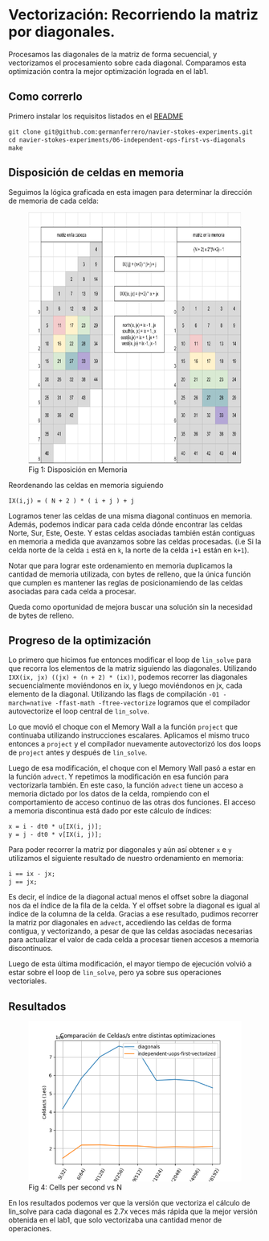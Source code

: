 # Vectorización: Recorriendo la matriz por diagonales.
Procesamos las diagonales de la matriz de forma secuencial, y vectorizamos
el procesamiento sobre cada diagonal.
Comparamos esta optimización contra la mejor optimización lograda en el lab1.

## Como correrlo
Primero instalar los requisitos listados en el [README]('../README.md')
```
git clone git@github.com:germanferrero/navier-stokes-experiments.git
cd navier-stokes-experiments/06-independent-ops-first-vs-diagonals
make
```

## Disposición de celdas en memoria
Seguimos la lógica graficada en esta imagen para determinar la dirección de memoria de cada celda:

<figure>
    <img src='./assets/disposicion-en-memoria.png' height="500px">
    <figcaption>Fig 1: Disposición en Memoria</figcaption>
</figure>

Reordenando las celdas en memoria siguiendo 
```
IX(i,j) = ( N + 2 ) * ( i + j ) + j 
```
Logramos tener las celdas de una misma diagonal continuos en memoria.
Además, podemos indicar para cada celda dónde encontrar las celdas Norte, Sur, Este, Oeste. Y estas celdas asociadas también están contiguas en memoria a medida que avanzamos sobre las celdas procesadas.
(i.e Si la celda norte de la celda `i` está en `k`, la norte de la celda `i+1` están en `k+1`).

Notar que para lograr este ordenamiento en memoria duplicamos la cantidad
de memoria utilizada, con bytes de relleno, que la única función que cumplen es mantener las reglas de posicionamiendo de las celdas asociadas para cada celda a procesar.

Queda como oportunidad de mejora buscar una solución sin la necesidad de bytes de relleno.

## Progreso de la optimización
Lo primero que hicimos fue entonces modificar el loop de `lin_solve` para
que recorra los elementos de la matriz siguiendo las diagonales.
Utilizando `IXX(ix, jx) ((jx) + (n + 2) * (ix))`, podemos recorrer las diagonales secuencialmente moviéndonos en ix, y luego moviéndonos en jx, cada elemento de la diagonal.
Utilizando las flags de compilación `-O1 -march=native -ffast-math -ftree-vectorize` logramos que el compilador autovectorize el loop central de `lin_solve`.

Lo que movió el choque con el Memory Wall a la función `project` que continuaba utilizando instrucciones escalares.
Aplicamos el mismo truco entonces a `project` y el compilador nuevamente autovectorizó los dos loops de `project` antes y después de `lin_solve`.

Luego de esa modificación, el choque con el Memory Wall pasó a estar en la función `advect`. Y repetimos la modificación en esa función para vectorizarla también. En este caso, la función `advect` tiene un acceso a memoria dictado por los datos de la celda, rompiendo con el comportamiento de acceso continuo de las otras dos funciones.
El acceso a memoria discontinua está dado por este cálculo de índices:
```
x = i - dt0 * u[IX(i, j)];
y = j - dt0 * v[IX(i, j)];
```
Para poder recorrer la matriz por diagonales y aún así obtener `x` e `y` utilizamos el siguiente resultado de nuestro ordenamiento en memoria:
```
i == ix - jx;
j == jx;
```
Es decir, el índice de la diagonal actual menos el offset sobre la diagonal nos da el índice de la fila de la celda. Y el offset sobre la diagonal es igual al índice de la columna de la celda.
Gracias a ese resultado, pudimos recorrer la matriz por diagonales en `advect`, accediendo las celdas de forma contigua, y vectorizando, a pesar de que las celdas asociadas necesarias para actualizar el valor de cada celda a procesar tienen accesos a memoria discontinuos.

Luego de esta última modificación, el mayor tiempo de ejecución volvió a estar sobre el loop de `lin_solve`, pero ya sobre sus operaciones vectoriales.


## Resultados

<figure>
    <img src="./assets/resultados.png">
    <figcaption>Fig 4: Cells per second vs N</figcaption>
</figure>

En los resultados podemos ver que la versión que vectoriza el cálculo
de lin_solve para cada diagonal es 2.7x veces más rápida que la mejor versión obtenida en el lab1, que solo vectorizaba una cantidad menor de operaciones.